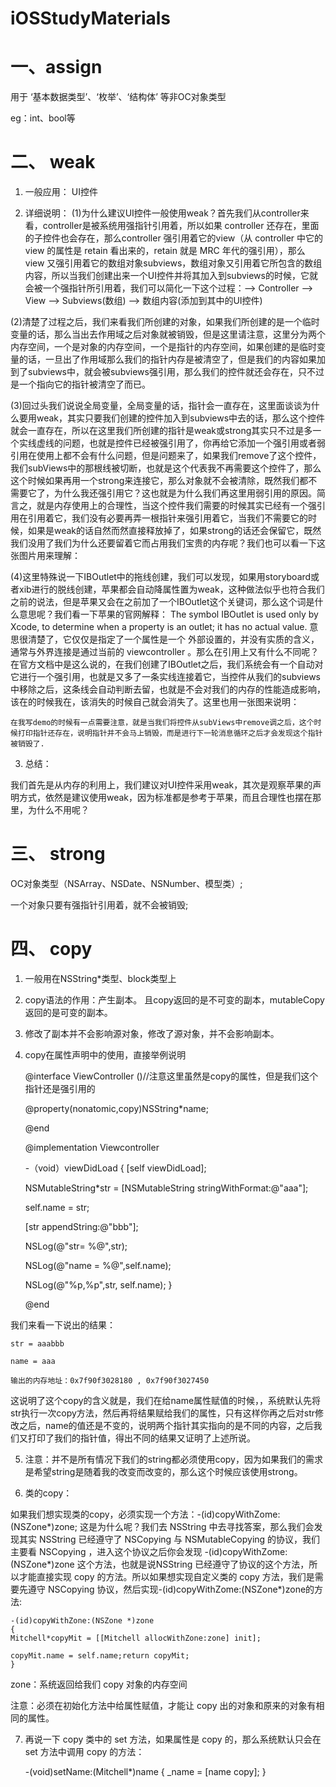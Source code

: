 # iOSStudyMaterials
# 一、assign

用于 ‘基本数据类型’、‘枚举’、‘结构体’ 等非OC对象类型

eg：int、bool等

# 二、 weak

1. 一般应用： UI控件

2. 详细说明：
(1)为什么建议UI控件一般使用weak？首先我们从controller来看，controller是被系统用强指针引用着，所以如果 controller 还存在，里面的子控件也会存在，那么controller 强引用着它的view（从 controller 中它的 view 的属性是 retain 看出来的，retain 就是 MRC 年代的强引用），那么 view 又强引用着它的数组对象subviews，数组对象又引用着它所包含的数组内容，所以当我们创建出来一个UI控件并将其加入到subviews的时候，它就会被一个强指针所引用着，我们可以简化一下这个过程：--> Controller --> View --> Subviews(数组) --> 数组内容(添加到其中的UI控件)

(2)清楚了过程之后，我们来看我们所创建的对象，如果我们所创建的是一个临时变量的话，那么当出去作用域之后对象就被销毁，但是这里请注意，这里分为两个内存空间，一个是对象的内存空间，一个是指针的内存空间，如果创建的是临时变量的话，一旦出了作用域那么我们的指针内存是被清空了，但是我们的内容如果加到了subviews中，就会被subviews强引用，那么我们的控件就还会存在，只不过是一个指向它的指针被清空了而已。

(3)回过头我们说说全局变量，全局变量的话，指针会一直存在，这里面谈谈为什么要用weak，其实只要我们创建的控件加入到subviews中去的话，那么这个控件就会一直存在，所以在这里我们所创建的指针是weak或strong其实只不过是多一个实线虚线的问题，也就是控件已经被强引用了，你再给它添加一个强引用或者弱引用在使用上都不会有什么问题，但是问题来了，如果我们remove了这个控件，我们subViews中的那根线被切断，也就是这个代表我不再需要这个控件了，那么这个时候如果再用一个strong来连接它，那么对象就不会被清除，既然我们都不需要它了，为什么我还强引用它？这也就是为什么我们再这里用弱引用的原因。简言之，就是内存使用上的合理性，当这个控件我们需要的时候其实已经有一个强引用在引用着它，我们没有必要再弄一根指针来强引用着它，当我们不需要它的时候，如果是weak的话自然而然直接释放掉了，如果strong的话还会保留它，既然我们没用了我们为什么还要留着它而占用我们宝贵的内存呢？我们也可以看一下这张图片用来理解：

(4)这里特殊说一下IBOutlet中的拖线创建，我们可以发现，如果用storyboard或者xib进行的脱线创建，苹果都会自动降属性置为weak，这种做法似乎也符合我们之前的说法，但是苹果又会在之前加了一个IBOutlet这个关键词，那么这个词是什么意思呢？我们看一下苹果的官网解释： The symbol IBOutlet is used only by Xcode, to determine when a property is an outlet; it has no actual value. 意思很清楚了，它仅仅是指定了一个属性是一个 外部设置的，并没有实质的含义，通常与外界连接是通过当前的 viewcontroller 。那么在引用上又有什么不同呢？在官方文档中是这么说的，在我们创建了IBOutlet之后，我们系统会有一个自动对它进行一个强引用，也就是又多了一条实线连接着它，当控件从我们的subviews中移除之后，这条线会自动判断去留，也就是不会对我们的内存的性能造成影响，该在的时候我在，该消失的时候自己就会消失了。这里也用一张图来说明：

    在我写demo的时候有一点需要注意，就是当我们将控件从subViews中remove调之后，这个时候打印指针还存在，说明指针并不会马上销毁，而是进行下一轮消息循环之后才会发现这个指针被销毁了.

3. 总结：

我们首先是从内存的利用上，我们建议对UI控件采用weak，其次是观察苹果的声明方式，依然是建议使用weak，因为标准都是参考于苹果，而且合理性也摆在那里，为什么不用呢？ 

# 三、 strong

OC对象类型（NSArray、NSDate、NSNumber、模型类）;

一个对象只要有强指针引用着，就不会被销毁;

# 四、 copy

1. 一般用在NSString*类型、block类型上

2.  copy语法的作用：产生副本。 且copy返回的是不可变的副本，mutableCopy返回的是可变的副本。

3. 修改了副本并不会影响源对象，修改了源对象，并不会影响副本。

4. copy在属性声明中的使用，直接举例说明

    @interface ViewController ()//注意这里虽然是copy的属性，但是我们这个指针还是强引用的

    @property(nonatomic,copy)NSString*name;

    @end


    @implementation Viewcontroller

    -（void）viewDidLoad
    { 
    [self viewDidLoad]; 

    NSMutableString*str = [NSMutableString stringWithFormat:@"aaa"]; 

    self.name = str; 

    [str appendString:@"bbb"]; 

    NSLog(@"str= %@",str); 

    NSLog(@"name = %@",self.name); 

    NSLog(@"%p,%p",str, self.name);
    }

    @end

我们来看一下说出的结果：

    str = aaabbb

    name = aaa

    输出的内存地址：0x7f90f3028180 , 0x7f90f3027450

这说明了这个copy的含义就是，我们在给name属性赋值的时候，，系统默认先将str执行一次copy方法，然后再将结果赋给我们的属性，只有这样你再之后对str修改之后，name的值还是不变的，说明两个指针其实指向的是不同的内容，之后我们又打印了我们的指针值，得出不同的结果又证明了上述所说。

5. 注意：并不是所有情况下我们的string都必须使用copy，因为如果我们的需求是希望string是随着我的改变而改变的，那么这个时候应该使用strong。

6. 类的copy：

如果我们想实现类的copy，必须实现一个方法：-(id)copyWithZome:(NSZone*)zone; 这是为什么呢？我们去 NSString 中去寻找答案，那么我们会发现其实 NSString 已经遵守了 NSCopying 与 NSMutableCopying 的协议，我们主要看 NSCopying ，进入这个协议之后你会发现 -(id)copyWithZome:(NSZone*)zone 这个方法，也就是说NSString 已经遵守了协议的这个方法，所以才能直接实现 copy 的方法。所以如果想实现自定义类的 copy 方法，我们是需要先遵守 NSCopying 协议，然后实现-(id)copyWithZome:(NSZone*)zone的方法:

    -(id)copyWithZone:(NSZone *)zone
    {
    Mitchell*copyMit = [[Mitchell allocWithZone:zone] init];

    copyMit.name = self.name;return copyMit;
    }

zone：系统返回给我们 copy 对象的内存空间

注意：必须在初始化方法中给属性赋值，才能让 copy 出的对象和原来的对象有相同的属性。

7. 再说一下 copy 类中的 set 方法，如果属性是 copy 的，那么系统默认只会在 set 方法中调用 copy 的方法：

    -(void)setName:(Mitchell*)name
    { 
    _name = [name copy];
    }

